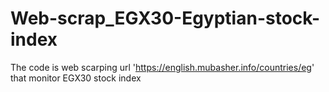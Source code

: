 # Web-scrap_EGX30-Egyptian-stock-index
The code is web scarping url 'https://english.mubasher.info/countries/eg' that monitor EGX30 stock index
